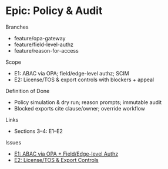 # Epic: Policy & Audit

Branches

- feature/opa-gateway
- feature/field-level-authz
- feature/reason-for-access

Scope

- E1: ABAC via OPA; field/edge-level authz; SCIM
- E2: License/TOS & export controls with blockers + appeal

Definition of Done

- Policy simulation & dry run; reason prompts; immutable audit
- Blocked exports cite clause/owner; override workflow

Links

- Sections 3–4: E1–E2

Issues

- [E1: ABAC via OPA + Field/Edge-level Authz](../issues/E1-abac-opa-field-edge.md)
- [E2: License/TOS & Export Controls](../issues/E2-license-tos-export-controls.md)
